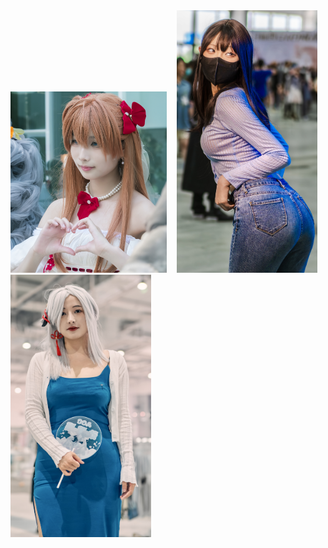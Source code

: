 <img src="/images/微信图片_20230719155703.jpg" width="250" height="290">
&nbsp;&nbsp;
<img src="/images/IMG_2483.PNG" width="225" height="420">
&nbsp;&nbsp;
<img src="/images/IMG_2486.PNG" width="225" height="420">